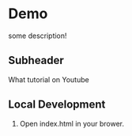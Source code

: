 # Demo

some description!

## Subheader

What tutorial on Youtube


## Local Development

1. Open index.html in your brower.